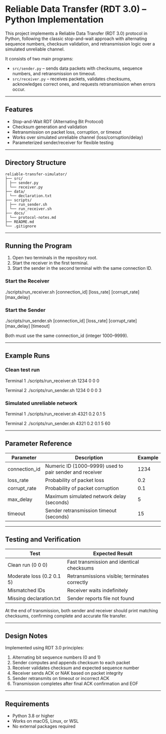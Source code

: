 # Reliable Data Transfer (RDT 3.0) – Python Implementation

This project implements a Reliable Data Transfer (RDT 3.0) protocol in Python, following the classic stop-and-wait approach with alternating sequence numbers, checksum validation, and retransmission logic over a simulated unreliable channel.

It consists of two main programs:

- `src/sender.py` – sends data packets with checksums, sequence numbers, and retransmission on timeout.
- `src/receiver.py` – receives packets, validates checksums, acknowledges correct ones, and requests retransmission when errors occur.

---

## Features

- Stop-and-Wait RDT (Alternating Bit Protocol)
- Checksum generation and validation
- Retransmission on packet loss, corruption, or timeout
- Works over simulated unreliable channel (loss/corruption/delay)
- Parameterized sender/receiver for flexible testing

---

## Directory Structure
```
reliable-transfer-simulator/
├── src/
│ ├── sender.py
│ └── receiver.py
├── data/
│ └── declaration.txt
├── scripts/
│ ├── run_sender.sh
│ └── run_receiver.sh
├── docs/
│ └── protocol-notes.md
├── README.md
└── .gitignore
```

---

## Running the Program

1. Open two terminals in the repository root.
2. Start the receiver in the first terminal.
3. Start the sender in the second terminal with the same connection ID.

### Start the Receiver
./scripts/run_receiver.sh [connection_id] [loss_rate] [corrupt_rate] [max_delay]

### Start the Sender
./scripts/run_sender.sh [connection_id] [loss_rate] [corrupt_rate] [max_delay] [timeout]

Both must use the same connection_id (integer 1000–9999).

---

## Example Runs

### Clean test run
Terminal 1
./scripts/run_receiver.sh 1234 0 0 0

Terminal 2
./scripts/run_sender.sh 1234 0 0 0 3

### Simulated unreliable network
Terminal 1
./scripts/run_receiver.sh 4321 0.2 0.1 5

Terminal 2
./scripts/run_sender.sh 4321 0.2 0.1 5 60

---

## Parameter Reference

| Parameter | Description | Example |
|------------|--------------|----------|
| connection_id | Numeric ID (1000–9999) used to pair sender and receiver | 1234 |
| loss_rate | Probability of packet loss | 0.2 |
| corrupt_rate | Probability of packet corruption | 0.1 |
| max_delay | Maximum simulated network delay (seconds) | 5 |
| timeout | Sender retransmission timeout (seconds) | 15 |

---

## Testing and Verification

| Test | Expected Result |
|------|-----------------|
| Clean run (0 0 0) | Fast transmission and identical checksums |
| Moderate loss (0.2 0.1 5) | Retransmissions visible; terminates correctly |
| Mismatched IDs | Receiver waits indefinitely |
| Missing declaration.txt | Sender reports file not found |

At the end of transmission, both sender and receiver should print matching checksums, confirming complete and accurate file transfer.

---

## Design Notes

Implemented using RDT 3.0 principles:

1. Alternating bit sequence numbers (0 and 1)
2. Sender computes and appends checksum to each packet
3. Receiver validates checksum and expected sequence number
4. Receiver sends ACK or NAK based on packet integrity
5. Sender retransmits on timeout or incorrect ACK
6. Transmission completes after final ACK confirmation and EOF
   
---

## Requirements

- Python 3.8 or higher
- Works on macOS, Linux, or WSL
- No external packages required
